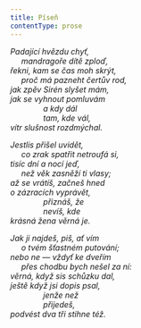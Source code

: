 ```yaml
---
title: Píseň
contentType: prose
---
```


<section>

_Padající hvězdu chyť,  
     mandragoře dítě zploď,  
řekni, kam se čas moh skrýt,  
     proč má pazneht čertův rod,  
jak zpěv Sirén slyšet mám,  
jak se vyhnout pomluvám  
               a kdy dál  
               tam, kde vál,  
vítr slušnost rozdmýchal._

</section>

<section>

_Jestlis přišel uvidět,  
     co zrak spatřit netroufá si,  
tisíc dní a nocí jeď,  
     než věk zasněží ti vlasy;  
až se vrátíš, začneš hned  
o zázracích vyprávět,  
               přiznáš, že  
               nevíš, kde  
krásná žena věrná je._

</section>

<section>

_Jak ji najdeš, piš, ať vím  
     o tvém šťastném putování;  
nebo ne — vždyť ke dveřím  
     přes chodbu bych nešel za ní:  
věrná, když sis schůzku dal,  
ještě když jsi dopis psal,  
               jenže než  
               přijedeš,  
podvést dva tři stihne též._

</section>
